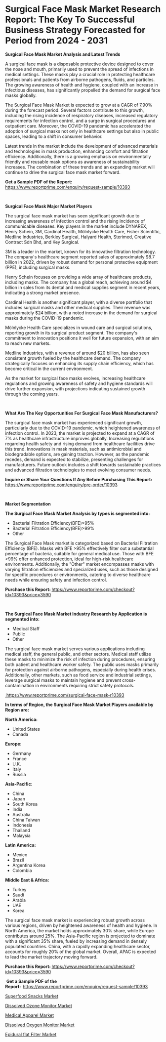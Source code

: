 <p><h1>Surgical Face Mask Market Research Report: The Key To Successful Business Strategy Forecasted for Period from 2024 - 2031</h1></p><p><strong>Surgical Face Mask Market Analysis and Latest Trends</strong></p>
<p><p>A surgical face mask is a disposable protective device designed to cover the nose and mouth, primarily used to prevent the spread of infections in medical settings. These masks play a crucial role in protecting healthcare professionals and patients from airborne pathogens, fluids, and particles. The growing awareness of health and hygiene, coupled with an increase in infectious diseases, has significantly propelled the demand for surgical face masks globally.</p><p>The Surgical Face Mask Market is expected to grow at a CAGR of 7.90% during the forecast period. Several factors contribute to this growth, including the rising incidence of respiratory diseases, increased regulatory requirements for infection control, and a surge in surgical procedures and outpatient care. Moreover, the COVID-19 pandemic has accelerated the adoption of surgical masks not only in healthcare settings but also in public spaces, leading to a shift in consumer behavior.</p><p>Latest trends in the market include the development of advanced materials and technologies in mask production, enhancing comfort and filtration efficiency. Additionally, there is a growing emphasis on environmentally friendly and reusable mask options as awareness of sustainability increases. The combination of these trends and an expanding market will continue to drive the surgical face mask market forward.</p></p>
<p><strong>Get a Sample PDF of the Report:&nbsp;</strong> <a href="https://www.reportprime.com/enquiry/request-sample/10393?utm_campaign=1113&utm_medium=2&utm_source=Github&utm_content=ia&utm_term=18102024&utm_id=surgical-face-mask">https://www.reportprime.com/enquiry/request-sample/10393</a></p>
<p>&nbsp;</p>
<p><strong>Surgical Face Mask Major Market Players</strong></p>
<p><p>The surgical face mask market has seen significant growth due to increasing awareness of infection control and the rising incidence of communicable diseases. Key players in the market include DYNAREX, Henry Schein, 3M, Cardinal Health, Mölnlycke Health Care, Fisher Scientific, Medline Industries, Berkley Surgical, Halyard Health, Sterimed, Creative Contract Sdn Bhd, and Key Surgical.</p><p>3M is a leader in the market, known for its innovative filtration technology. The company's healthcare segment reported sales of approximately $8.7 billion in 2022, driven by robust demand for personal protective equipment (PPE), including surgical masks.</p><p>Henry Schein focuses on providing a wide array of healthcare products, including masks. The company has a global reach, achieving around $4 billion in sales from its dental and medical supplies segment in recent years, indicating a strong market presence.</p><p>Cardinal Health is another significant player, with a diverse portfolio that includes surgical masks and other medical supplies. Their revenue was approximately $24 billion, with a noted increase in the demand for surgical masks during the COVID-19 pandemic.</p><p>Mölnlycke Health Care specializes in wound care and surgical solutions, reporting growth in its surgical product segment. The company's commitment to innovation positions it well for future expansion, with an aim to reach new markets.</p><p>Medline Industries, with a revenue of around $20 billion, has also seen consistent growth fueled by the healthcare demand. The company strategically focuses on enhancing its supply chain efficiency, which has become critical in the current environment.</p><p>As the market for surgical face masks evolves, increasing healthcare regulations and growing awareness of safety and hygiene standards will drive further expansion, with projections indicating sustained growth through the coming years.</p></p>
<p>&nbsp;</p>
<p><strong>What Are The Key Opportunities For Surgical Face Mask Manufacturers?</strong></p>
<p><p>The surgical face mask market has experienced significant growth, particularly due to the COVID-19 pandemic, which heightened awareness of infection control. In 2023, the market is projected to expand at a CAGR of 7% as healthcare infrastructure improves globally. Increasing regulations regarding health safety and rising demand from healthcare facilities drive this trend. Innovations in mask materials, such as antimicrobial and biodegradable options, are gaining traction. However, as the pandemic recedes, demand is expected to stabilize, presenting challenges for manufacturers. Future outlook includes a shift towards sustainable practices and advanced filtration technologies to meet evolving consumer needs.</p></p>
<p><strong>Inquire or Share Your Questions If Any Before Purchasing This Report:</strong> <a href="https://www.reportprime.com/enquiry/pre-order/10393?utm_campaign=1113&utm_medium=2&utm_source=Github&utm_content=ia&utm_term=18102024&utm_id=surgical-face-mask">https://www.reportprime.com/enquiry/pre-order/10393</a></p>
<p>&nbsp;</p>
<p><strong>Market Segmentation</strong></p>
<p><strong>The Surgical Face Mask Market Analysis by types is segmented into:</strong></p>
<p><ul><li>Bacterial Filtration Efficiency(BFE)>95%</li><li>Bacterial Filtration Efficiency(BFE)>99%</li><li>Other</li></ul></p>
<p><p>The Surgical Face Mask market is categorized based on Bacterial Filtration Efficiency (BFE). Masks with BFE >95% effectively filter out a substantial percentage of bacteria, suitable for general medical use. Those with BFE >99% offer enhanced protection, ideal for high-risk healthcare environments. Additionally, the "Other" market encompasses masks with varying filtration efficiencies and specialized uses, such as those designed for specific procedures or environments, catering to diverse healthcare needs while ensuring safety and infection control.</p></p>
<p><strong>Purchase this Report:&nbsp;</strong><a href="https://www.reportprime.com/checkout?id=10393&price=3590&utm_campaign=1113&utm_medium=2&utm_source=Github&utm_content=ia&utm_term=18102024&utm_id=surgical-face-mask">https://www.reportprime.com/checkout?id=10393&price=3590</a></p>
<p>&nbsp;</p>
<p><strong>The Surgical Face Mask Market Industry Research by Application is segmented into:</strong></p>
<p><ul><li>Medical Staff</li><li>Public</li><li>Other</li></ul></p>
<p><p>The surgical face mask market serves various applications including medical staff, the general public, and other sectors. Medical staff utilize these masks to minimize the risk of infection during procedures, ensuring both patient and healthcare worker safety. The public uses masks primarily for protection against airborne pathogens, especially during health crises. Additionally, other markets, such as food service and industrial settings, leverage surgical masks to maintain hygiene and prevent cross-contamination in environments requiring strict safety protocols.</p></p>
<p><a href="https://www.reportprime.com/surgical-face-mask-r10393?utm_campaign=1113&utm_medium=2&utm_source=Github&utm_content=ia&utm_term=18102024&utm_id=surgical-face-mask">&nbsp;https://www.reportprime.com/surgical-face-mask-r10393</a></p>
<p><strong>In terms of Region, the Surgical Face Mask Market Players available by Region are:</strong></p>
<p>
    <p> <strong> North America: </strong>
        <ul>
            <li>United States</li>
            <li>Canada</li>
        </ul>
        </p> 
    <p> <strong> Europe: </strong>
        <ul>
            <li>Germany</li>
            <li>France</li>
            <li>U.K.</li>
            <li>Italy</li>
            <li>Russia</li>
        </ul>
        </p> 
    <p> <strong> Asia-Pacific: </strong>
        <ul>
            <li>China</li>
            <li>Japan</li>
            <li>South Korea</li>
            <li>India</li>
            <li>Australia</li>
            <li>China Taiwan</li>
            <li>Indonesia</li>
            <li>Thailand</li>
            <li>Malaysia</li>
        </ul>
        </p> 
    <p> <strong> Latin America: </strong>
        <ul>
            <li>Mexico</li>
            <li>Brazil</li>
            <li>Argentina Korea</li>
            <li>Colombia</li>
        </ul>
        </p> 
    <p> <strong> Middle East & Africa: </strong>
        <ul>
            <li>Turkey</li>
            <li>Saudi</li>
            <li>Arabia</li>
            <li>UAE</li>
            <li>Korea</li>
        </ul>
    </p>
    </p>
<p><p>The surgical face mask market is experiencing robust growth across various regions, driven by heightened awareness of health and hygiene. In North America, the market holds approximately 30% share, while Europe contributes around 25%. The Asia-Pacific region is projected to dominate with a significant 35% share, fueled by increasing demand in densely populated countries. China, with a rapidly expanding healthcare sector, accounts for roughly 20% of the global market. Overall, APAC is expected to lead the market trajectory moving forward.</p></p>
<p><strong>Purchase this Report: </strong><a href="https://www.reportprime.com/checkout?id=10393&price=3590&utm_campaign=1113&utm_medium=2&utm_source=Github&utm_content=ia&utm_term=18102024&utm_id=surgical-face-mask">https://www.reportprime.com/checkout?id=10393&price=3590</a></p>
<p>&nbsp;<strong>Get a Sample PDF of the Report:&nbsp;&nbsp;</strong><a href="https://www.reportprime.com/enquiry/request-sample/10393?utm_campaign=1113&utm_medium=2&utm_source=Github&utm_content=ia&utm_term=18102024&utm_id=surgical-face-mask">https://www.reportprime.com/enquiry/request-sample/10393</a></p>
<p><strong></strong></p>
<p><p><a href="https://www.linkedin.com/pulse/superfood-snacks-market-size-type-nuts-grains-seeds-based-f0kle?utm_campaign=1113&utm_medium=2&utm_source=Github&utm_content=ia&utm_term=18102024&utm_id=surgical-face-mask">Superfood Snacks Market</a></p><p><a href="https://issuu.com/reportprime-2/docs/dissolved-ozone-monitor-market-size_99d77cb998b1ec?utm_campaign=1113&utm_medium=2&utm_source=Github&utm_content=ia&utm_term=18102024&utm_id=surgical-face-mask">Dissolved Ozone Monitor Market</a></p><p><a href="https://github.com/tewellnudorennk/Market-Research-Report-List-1/blob/main/medical-apparel-market.md?utm_campaign=1113&utm_medium=2&utm_source=Github&utm_content=ia&utm_term=18102024&utm_id=surgical-face-mask">Medical Apparel Market</a></p><p><a href="https://issuu.com/reportprime-2/docs/dissolved-oxygen-monitor-market-siz_4d92120a9be3a8?utm_campaign=1113&utm_medium=2&utm_source=Github&utm_content=ia&utm_term=18102024&utm_id=surgical-face-mask">Dissolved Oxygen Monitor Market</a></p><p><a href="https://github.com/lavenaz9fufin/Market-Research-Report-List-1/blob/main/epidural-flat-filter-market.md?utm_campaign=1113&utm_medium=2&utm_source=Github&utm_content=ia&utm_term=18102024&utm_id=surgical-face-mask">Epidural flat Filter Market</a></p></p>
